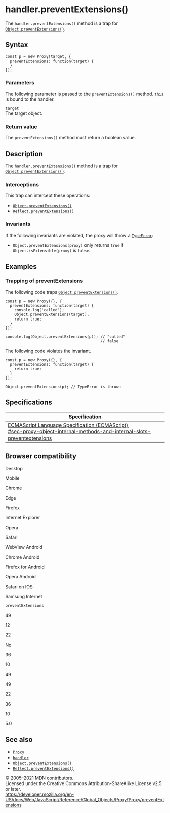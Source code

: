 handler.preventExtensions()
===========================

The `handler.preventExtensions()` method is a trap for [`Object.preventExtensions()`](../../object/preventextensions).

Syntax
------

    const p = new Proxy(target, {
      preventExtensions: function(target) {
      }
    });

### Parameters

The following parameter is passed to the `preventExtensions()` method. `this` is bound to the handler.

`target`  
The target object.

### Return value

The `preventExtensions()` method must return a boolean value.

Description
-----------

The `handler.preventExtensions()` method is a trap for [`Object.preventExtensions()`](../../object/preventextensions).

### Interceptions

This trap can intercept these operations:

-   [`Object.preventExtensions()`](../../object/preventextensions)
-   [`Reflect.preventExtensions()`](../../reflect/preventextensions)

### Invariants

If the following invariants are violated, the proxy will throw a [`TypeError`](../../typeerror):

-   `Object.preventExtensions(proxy)` only returns `true` if `Object.isExtensible(proxy)` is `false`.

Examples
--------

### Trapping of preventExtensions

The following code traps [`Object.preventExtensions()`](../../object/preventextensions).

    const p = new Proxy({}, {
      preventExtensions: function(target) {
        console.log('called');
        Object.preventExtensions(target);
        return true;
      }
    });

    console.log(Object.preventExtensions(p)); // "called"
                                              // false

The following code violates the invariant.

    const p = new Proxy({}, {
      preventExtensions: function(target) {
        return true;
      }
    });

    Object.preventExtensions(p); // TypeError is thrown

Specifications
--------------

<table><thead><tr class="header"><th>Specification</th></tr></thead><tbody><tr class="odd"><td><a href="https://tc39.es/ecma262/#sec-proxy-object-internal-methods-and-internal-slots-preventextensions">ECMAScript Language Specification (ECMAScript)<br />
<span class="small">#sec-proxy-object-internal-methods-and-internal-slots-preventextensions</span></a></td></tr></tbody></table>

Browser compatibility
---------------------

Desktop

Mobile

Chrome

Edge

Firefox

Internet Explorer

Opera

Safari

WebView Android

Chrome Android

Firefox for Android

Opera Android

Safari on IOS

Samsung Internet

`preventExtensions`

49

12

22

No

36

10

49

49

22

36

10

5.0

See also
--------

-   [`Proxy`](../../proxy)
-   [`handler`](../proxy)
-   [`Object.preventExtensions()`](../../object/preventextensions)
-   [`Reflect.preventExtensions()`](../../reflect/preventextensions)

© 2005–2021 MDN contributors.  
Licensed under the Creative Commons Attribution-ShareAlike License v2.5 or later.  
<a href="https://developer.mozilla.org/en-US/docs/Web/JavaScript/Reference/Global_Objects/Proxy/Proxy/preventExtensions" class="_attribution-link">https://developer.mozilla.org/en-US/docs/Web/JavaScript/Reference/Global_Objects/Proxy/Proxy/preventExtensions</a>
